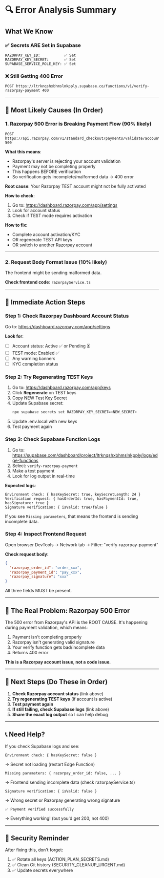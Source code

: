 # 🔍 Error Analysis Summary

## What We Know

### ✅ Secrets ARE Set in Supabase
```
RAZORPAY_KEY_ID:           ✅ Set
RAZORPAY_KEY_SECRET:       ✅ Set
SUPABASE_SERVICE_ROLE_KEY: ✅ Set
```

### ❌ Still Getting 400 Error
```
POST https://ltrknqshxbhmslnkpply.supabase.co/functions/v1/verify-razorpay-payment 400
```

---

## 🎯 Most Likely Causes (In Order)

### 1. **Razorpay 500 Error is Breaking Payment Flow** (90% likely)
```
POST https://api.razorpay.com/v1/standard_checkout/payments/validate/account 500
```

**What this means**: 
- Razorpay's server is rejecting your account validation
- Payment may not be completing properly
- This happens BEFORE verification
- So verification gets incomplete/malformed data → 400 error

**Root cause**: Your Razorpay TEST account might not be fully activated

**How to check**:
1. Go to: https://dashboard.razorpay.com/app/settings
2. Look for account status
3. Check if TEST mode requires activation

**How to fix**:
- Complete account activation/KYC
- OR regenerate TEST API keys
- OR switch to another Razorpay account

---

### 2. **Request Body Format Issue** (10% likely)

The frontend might be sending malformed data.

**Check frontend code**: `razorpayService.ts`

---

## 🔧 Immediate Action Steps

### Step 1: Check Razorpay Dashboard Account Status

Go to: https://dashboard.razorpay.com/app/settings

**Look for**:
- [ ] Account status: Active ✅ or Pending ⏳
- [ ] TEST mode: Enabled ✅
- [ ] Any warning banners
- [ ] KYC completion status

### Step 2: Try Regenerating TEST Keys

1. Go to: https://dashboard.razorpay.com/app/keys
2. Click **Regenerate** on TEST keys
3. Copy NEW Test Key Secret
4. Update Supabase secret:
   ```bash
   npx supabase secrets set RAZORPAY_KEY_SECRET=<NEW_SECRET>
   ```
5. Update .env.local with new keys
6. Test payment again

### Step 3: Check Supabase Function Logs

1. Go to: https://supabase.com/dashboard/project/ltrknqshxbhmslnkpply/logs/edge-functions
2. Select: `verify-razorpay-payment`
3. Make a test payment
4. Look for log output in real-time

**Expected logs**:
```
Environment check: { hasKeySecret: true, keySecretLength: 24 }
Verification request: { hasOrderId: true, hasPaymentId: true, hasSignature: true }
Signature verification: { isValid: true/false }
```

If you see `Missing parameters`, that means the frontend is sending incomplete data.

### Step 4: Inspect Frontend Request

Open browser DevTools → Network tab → Filter: "verify-razorpay-payment"

**Check request body**:
```json
{
  "razorpay_order_id": "order_xxx",
  "razorpay_payment_id": "pay_xxx",
  "razorpay_signature": "xxx"
}
```

All three fields MUST be present.

---

## 🚨 The Real Problem: Razorpay 500 Error

The 500 error from Razorpay's API is the ROOT CAUSE. It's happening during payment validation, which means:

1. Payment isn't completing properly
2. Razorpay isn't generating valid signature
3. Your verify function gets bad/incomplete data
4. Returns 400 error

**This is a Razorpay account issue, not a code issue.**

---

## 🎯 Next Steps (Do These in Order)

1. **Check Razorpay account status** (link above)
2. **Try regenerating TEST keys** (if account is active)
3. **Test payment again**
4. **If still failing, check Supabase logs** (link above)
5. **Share the exact log output** so I can help debug

---

## 📞 Need Help?

If you check Supabase logs and see:

```
Environment check: { hasKeySecret: false }
```
→ Secret not loading (restart Edge Function)

```
Missing parameters: { razorpay_order_id: false, ... }
```
→ Frontend sending incomplete data (check razorpayService.ts)

```
Signature verification: { isValid: false }
```
→ Wrong secret or Razorpay generating wrong signature

```
✅ Payment verified successfully
```
→ Everything working! (but you'd get 200, not 400)

---

## 🔐 Security Reminder

After fixing this, don't forget:
1. ✅ Rotate all keys (ACTION_PLAN_SECRETS.md)
2. ✅ Clean Git history (SECURITY_CLEANUP_URGENT.md)
3. ✅ Update secrets everywhere
